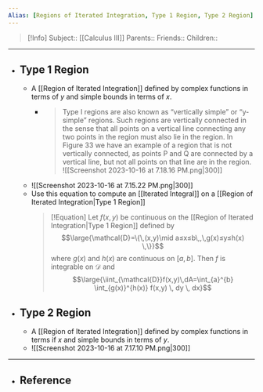 ```yaml
---
Alias: [Regions of Iterated Integration, Type 1 Region, Type 2 Region]
---
```

> [!Info]
> Subject:: [[Calculus III]]
> Parents:: 
> Friends:: 
> Children:: 
---
- ## Type 1 Region
	- A [[Region of Iterated Integration]] defined by complex functions in terms of $y$ and simple bounds in terms of $x$.
		- > Type I regions are also known as “vertically simple” or “y-simple” regions. Such regions are vertically connected in the sense that all points on a vertical line connecting any two points in the region must also lie in the region. In Figure 33 we have an example of a region that is not vertically connected, as points P and Q are connected by a vertical line, but not all points on that line are in the region.
		  ![[Screenshot 2023-10-16 at 7.18.16 PM.png|300]]
	- ![[Screenshot 2023-10-16 at 7.15.22 PM.png|300]]
	- Use this equation to compute an [[Iterated Integral]] on a [[Region of Iterated Integration|Type 1 Region]]
	  > [!Equation]
	  > Let $f(x,y)$ be continuous on the [[Region of Iterated Integration|Type 1 Region]] defined by
	  > $$\large{\mathcal{D}=\{\,(x,y)\mid a≤x≤b\,,\,g(x)≤y≤h(x) \,\}}$$
	  > where $g(x)$ and $h(x)$ are continuous on $[a,b]$. Then $f$ is integrable on $\mathcal{D}$ and
	  > $$\large{\iint_{\mathcal{D}}f(x,y)\,dA=\int_{a}^{b} \int_{g(x)}^{h(x)} f(x,y) \, dy \, dx}$$
- ## Type 2 Region
	- A [[Region of Iterated Integration]] defined by complex functions in terms if $x$ and simple bounds in terms of $y$.
	- ![[Screenshot 2023-10-16 at 7.17.10 PM.png|300]]
---
- ## Reference
